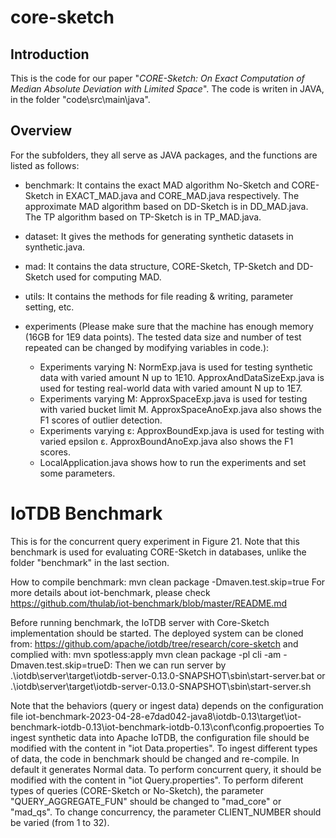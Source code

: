 # core-sketch

## Introduction

This is the code for our paper "*CORE-Sketch: On Exact Computation of Median Absolute Deviation with Limited Space*". The code is writen in JAVA, in the folder "code\src\main\java".

## Overview
For the subfolders, they all serve as JAVA packages, and the functions are listed as follows:

- benchmark: It contains the exact MAD algorithm No-Sketch and CORE-Sketch in EXACT_MAD.java and CORE_MAD.java respectively. The approximate MAD algorithm based on DD-Sketch is in DD_MAD.java. The TP algorithm based on TP-Sketch is in TP_MAD.java.
- dataset: It gives the methods for generating synthetic datasets in synthetic.java.
- mad: It contains the data structure, CORE-Sketch, TP-Sketch and DD-Sketch used for computing MAD.
- utils: It contains the methods for file reading & writing, parameter setting, etc.
- experiments (Please make sure that the machine has enough memory (16GB for 1E9 data points). The tested data size and number of test repeated can be changed by modifying variables in code.):

  - Experiments varying N: NormExp.java is used for testing synthetic data with varied amount N up to 1E10. ApproxAndDataSizeExp.java is used for testing real-world data with varied amount N up to 1E7.
  - Experiments varying M: ApproxSpaceExp.java is used for testing with varied bucket limit M. ApproxSpaceAnoExp.java also shows the  F1 scores of outlier detection.
  - Experiments varying ε: ApproxBoundExp.java is used for testing with varied epsilon ε. ApproxBoundAnoExp.java also shows the F1 scores.
  - LocalApplication.java shows how to run the experiments and set some parameters.

# IoTDB Benchmark
This is for the concurrent query experiment in Figure 21. Note that this benchmark is used for evaluating CORE-Sketch in databases, unlike the folder "benchmark" in the last section.

How to compile benchmark:
	mvn clean package -Dmaven.test.skip=true
For more details about iot-benchmark, please check https://github.com/thulab/iot-benchmark/blob/master/README.md

Before running benchmark, the IoTDB server with Core-Sketch implementation should be started.
	The deployed system can be cloned from:
		https://github.com/apache/iotdb/tree/research/core-sketch
	and complied with:
		mvn spotless:apply
		mvn clean package -pl cli -am -Dmaven.test.skip=trueD:
	Then we can run server by .\iotdb\server\target\iotdb-server-0.13.0-SNAPSHOT\sbin\start-server.bat or .\iotdb\server\target\iotdb-server-0.13.0-SNAPSHOT\sbin\start-server.sh

Note that the behaviors (query or ingest data) depends on the configuration file iot-benchmark-2023-04-28-e7dad042-java8\iotdb-0.13\target\iot-benchmark-iotdb-0.13\iot-benchmark-iotdb-0.13\conf\config.propoerties
To ingest synthetic data into Apache IoTDB, the configuration file should be modified with the content in "iot Data.properties".
	To ingest different types of data, the code in benchmark should be changed and re-compile. In default it generates Normal data.
To perform concurrent query, it should be modified with the content in "iot Query.properties".
	To perform diferent types of queries (CORE-Sketch or No-Sketch), the parameter "QUERY_AGGREGATE_FUN" should be changed to "mad_core" or "mad_qs".
	To change concurrency, the parameter CLIENT_NUMBER should be varied (from 1 to 32).